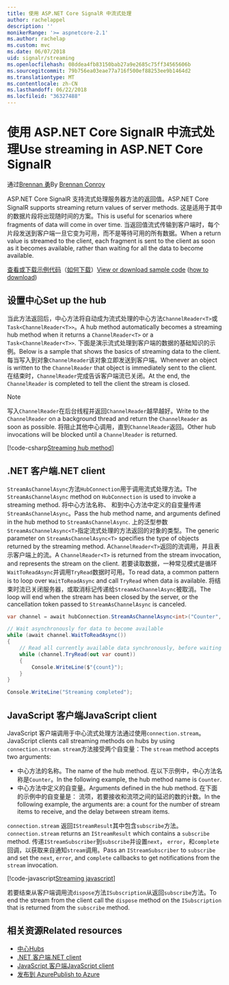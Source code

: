 ```yaml
---
title: 使用 ASP.NET Core SignalR 中流式处理
author: rachelappel
description: ''
monikerRange: '>= aspnetcore-2.1'
ms.author: rachelap
ms.custom: mvc
ms.date: 06/07/2018
uid: signalr/streaming
ms.openlocfilehash: 08ddea4fb83150bab27a9e2685c75ff34565606b
ms.sourcegitcommit: 79b756ea03eae77a716f500ef88253ee9b1464d2
ms.translationtype: MT
ms.contentlocale: zh-CN
ms.lasthandoff: 06/22/2018
ms.locfileid: "36327488"
---
```

# <a name="use-streaming-in-aspnet-core-signalr"></a><span data-ttu-id="3eda4-102">使用 ASP.NET Core SignalR 中流式处理</span><span class="sxs-lookup"><span data-stu-id="3eda4-102">Use streaming in ASP.NET Core SignalR</span></span>

<span data-ttu-id="3eda4-103">通过[Brennan 勇](https://github.com/BrennanConroy)</span><span class="sxs-lookup"><span data-stu-id="3eda4-103">By [Brennan Conroy](https://github.com/BrennanConroy)</span></span>

<span data-ttu-id="3eda4-104">ASP.NET Core SignalR 支持流式处理服务器方法的返回值。</span><span class="sxs-lookup"><span data-stu-id="3eda4-104">ASP.NET Core SignalR supports streaming return values of server methods.</span></span> <span data-ttu-id="3eda4-105">这是适用于其中的数据片段将出现随时间的方案。</span><span class="sxs-lookup"><span data-stu-id="3eda4-105">This is useful for scenarios where fragments of data will come in over time.</span></span> <span data-ttu-id="3eda4-106">当返回值流式传输到客户端时，每个片段发送到客户端一旦它变为可用，而不是等待可用的所有数据。</span><span class="sxs-lookup"><span data-stu-id="3eda4-106">When a return value is streamed to the client, each fragment is sent to the client as soon as it becomes available, rather than waiting for all the data to become available.</span></span>

<span data-ttu-id="3eda4-107">[查看或下载示例代码](https://github.com/aspnet/Docs/tree/live/aspnetcore/signalr/streaming/sample)（[如何下载](xref:tutorials/index#how-to-download-a-sample)）</span><span class="sxs-lookup"><span data-stu-id="3eda4-107">[View or download sample code](https://github.com/aspnet/Docs/tree/live/aspnetcore/signalr/streaming/sample) ([how to download](xref:tutorials/index#how-to-download-a-sample))</span></span>

## <a name="set-up-the-hub"></a><span data-ttu-id="3eda4-108">设置中心</span><span class="sxs-lookup"><span data-stu-id="3eda4-108">Set up the hub</span></span>

<span data-ttu-id="3eda4-109">当此方法返回后，中心方法将自动成为流式处理的中心方法`ChannelReader<T>`或`Task<ChannelReader<T>>`。</span><span class="sxs-lookup"><span data-stu-id="3eda4-109">A hub method automatically becomes a streaming hub method when it returns a `ChannelReader<T>` or a `Task<ChannelReader<T>>`.</span></span> <span data-ttu-id="3eda4-110">下面是演示流式处理到客户端的数据的基础知识的示例。</span><span class="sxs-lookup"><span data-stu-id="3eda4-110">Below is a sample that shows the basics of streaming data to the client.</span></span> <span data-ttu-id="3eda4-111">每当写入到对象`ChannelReader`该对象立即发送到客户端。</span><span class="sxs-lookup"><span data-stu-id="3eda4-111">Whenever an object is written to the `ChannelReader` that object is immediately sent to the client.</span></span> <span data-ttu-id="3eda4-112">在结束时，`ChannelReader`完成告诉客户端流已关闭。</span><span class="sxs-lookup"><span data-stu-id="3eda4-112">At the end, the `ChannelReader` is completed to tell the client the stream is closed.</span></span>

> [!NOTE]
> <span data-ttu-id="3eda4-113">写入`ChannelReader`在后台线程并返回`ChannelReader`越早越好。</span><span class="sxs-lookup"><span data-stu-id="3eda4-113">Write to the `ChannelReader` on a background thread and return the `ChannelReader` as soon as possible.</span></span> <span data-ttu-id="3eda4-114">将阻止其他中心调用，直到`ChannelReader`返回。</span><span class="sxs-lookup"><span data-stu-id="3eda4-114">Other hub invocations will be blocked until a `ChannelReader` is returned.</span></span>

[!code-csharp[Streaming hub method](streaming/sample/Hubs/StreamHub.cs?range=10-34)]

## <a name="net-client"></a><span data-ttu-id="3eda4-115">.NET 客户端</span><span class="sxs-lookup"><span data-stu-id="3eda4-115">.NET client</span></span>

<span data-ttu-id="3eda4-116">`StreamAsChannelAsync`方法`HubConnection`用于调用流式处理方法。</span><span class="sxs-lookup"><span data-stu-id="3eda4-116">The `StreamAsChannelAsync` method on `HubConnection` is used to invoke a streaming method.</span></span> <span data-ttu-id="3eda4-117">将中心方法名称、 和到中心方法中定义的自变量传递`StreamAsChannelAsync`。</span><span class="sxs-lookup"><span data-stu-id="3eda4-117">Pass the hub method name, and arguments defined in the hub method to `StreamAsChannelAsync`.</span></span> <span data-ttu-id="3eda4-118">上的泛型参数`StreamAsChannelAsync<T>`指定流式处理的方法返回的对象的类型。</span><span class="sxs-lookup"><span data-stu-id="3eda4-118">The generic parameter on `StreamAsChannelAsync<T>` specifies the type of objects returned by the streaming method.</span></span> <span data-ttu-id="3eda4-119">A`ChannelReader<T>`返回的流调用，并且表示客户端上的流。</span><span class="sxs-lookup"><span data-stu-id="3eda4-119">A `ChannelReader<T>` is returned from the stream invocation, and represents the stream on the client.</span></span> <span data-ttu-id="3eda4-120">若要读取数据，一种常见模式是循环`WaitToReadAsync`并调用`TryRead`数据时可用。</span><span class="sxs-lookup"><span data-stu-id="3eda4-120">To read data, a common pattern is to loop over `WaitToReadAsync` and call `TryRead` when data is available.</span></span> <span data-ttu-id="3eda4-121">将结束时流已关闭服务器，或取消标记传递给`StreamAsChannelAsync`被取消。</span><span class="sxs-lookup"><span data-stu-id="3eda4-121">The loop will end when the stream has been closed by the server, or the cancellation token passed to `StreamAsChannelAsync` is canceled.</span></span>

```csharp
var channel = await hubConnection.StreamAsChannelAsync<int>("Counter", 10, 500, CancellationToken.None);

// Wait asynchronously for data to become available
while (await channel.WaitToReadAsync())
{
    // Read all currently available data synchronously, before waiting for more data
    while (channel.TryRead(out var count))
    {
        Console.WriteLine($"{count}");
    }
}

Console.WriteLine("Streaming completed");
```

## <a name="javascript-client"></a><span data-ttu-id="3eda4-122">JavaScript 客户端</span><span class="sxs-lookup"><span data-stu-id="3eda4-122">JavaScript client</span></span>

<span data-ttu-id="3eda4-123">JavaScript 客户端调用于中心流式处理方法通过使用`connection.stream`。</span><span class="sxs-lookup"><span data-stu-id="3eda4-123">JavaScript clients call streaming methods on hubs by using `connection.stream`.</span></span> <span data-ttu-id="3eda4-124">`stream`方法接受两个自变量：</span><span class="sxs-lookup"><span data-stu-id="3eda4-124">The `stream` method accepts two arguments:</span></span>

* <span data-ttu-id="3eda4-125">中心方法的名称。</span><span class="sxs-lookup"><span data-stu-id="3eda4-125">The name of the hub method.</span></span> <span data-ttu-id="3eda4-126">在以下示例中，中心方法名称是`Counter`。</span><span class="sxs-lookup"><span data-stu-id="3eda4-126">In the following example, the hub method name is `Counter`.</span></span>
* <span data-ttu-id="3eda4-127">中心方法中定义的自变量。</span><span class="sxs-lookup"><span data-stu-id="3eda4-127">Arguments defined in the hub method.</span></span> <span data-ttu-id="3eda4-128">在下面的示例中的自变量是： 流项，若要接收和流项之间的延迟的数的计数。</span><span class="sxs-lookup"><span data-stu-id="3eda4-128">In the following example, the arguments are: a count for the number of stream items to receive, and the delay between stream items.</span></span>

<span data-ttu-id="3eda4-129">`connection.stream` 返回`IStreamResult`其中包含`subscribe`方法。</span><span class="sxs-lookup"><span data-stu-id="3eda4-129">`connection.stream` returns an `IStreamResult` which contains a `subscribe` method.</span></span> <span data-ttu-id="3eda4-130">传递`IStreamSubscriber`到`subscribe`并设置`next`， `error`，和`complete`回调，以获取来自通知`stream`调用。</span><span class="sxs-lookup"><span data-stu-id="3eda4-130">Pass an `IStreamSubscriber` to `subscribe` and set the `next`, `error`, and `complete` callbacks to get notifications from the `stream` invocation.</span></span>

[!code-javascript[Streaming javascript](streaming/sample/wwwroot/js/stream.js?range=19-36)]

<span data-ttu-id="3eda4-131">若要结束从客户端调用流`dispose`方法`ISubscription`从返回`subscribe`方法。</span><span class="sxs-lookup"><span data-stu-id="3eda4-131">To end the stream from the client call the `dispose` method on the `ISubscription` that is returned from the `subscribe` method.</span></span>

## <a name="related-resources"></a><span data-ttu-id="3eda4-132">相关资源</span><span class="sxs-lookup"><span data-stu-id="3eda4-132">Related resources</span></span>

* [<span data-ttu-id="3eda4-133">中心</span><span class="sxs-lookup"><span data-stu-id="3eda4-133">Hubs</span></span>](xref:signalr/hubs)
* [<span data-ttu-id="3eda4-134">.NET 客户端</span><span class="sxs-lookup"><span data-stu-id="3eda4-134">.NET client</span></span>](xref:signalr/dotnet-client)
* [<span data-ttu-id="3eda4-135">JavaScript 客户端</span><span class="sxs-lookup"><span data-stu-id="3eda4-135">JavaScript client</span></span>](xref:signalr/javascript-client)
* [<span data-ttu-id="3eda4-136">发布到 Azure</span><span class="sxs-lookup"><span data-stu-id="3eda4-136">Publish to Azure</span></span>](xref:signalr/publish-to-azure-web-app)
